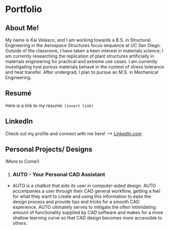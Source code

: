 # Portfolio
## About Me!
My name is Kai Velasco, and I am working towards a B.S. in Structural Engineering in the Aerospace Structures focus sequence at UC San Diego. Outside of the classroom, I have taken a keen interest in materials science; I am currently researching the replication of plant structures artificially in materials engineering for practical and extreme use cases. I am currently investigating how porous materials behave in the context of stress tolerance and heat transfer. After undergrad, I plan to pursue an M.S. in Mechanical Engineering.

## Resumé
Here is a link to my resumé: `(insert link)`

## LinkedIn
Check out my profile and connect with me here! --> [LinkedIn.com](https://www.linkedin.com/in/kai-velasco-874721281/)

## Personal Projects/ Designs
(More to Come!)

1. ### AUTO - Your Personal CAD Assistant
* AUTO is a chatbot that aids its user in computer-aided design. AUTO accompanies a user through their CAD general workflow, getting a feel for what they want to create and using this information to ease the design process and provide tips and tricks for a smooth CAD experience. AUTO ultimately serves to mitigate the often intimidating amount of functionality supplied by CAD software and makes for a more shallow learning curve so that CAD design becomes more accessible to others.




